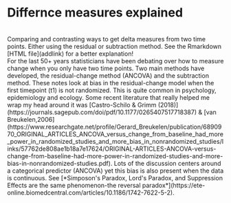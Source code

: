 # Differnce measures explained
<br>
Comparing and contrasting ways to get delta measures from two time points. Either using the residual or subtraction method.
See the Rmarkdown [HTML file](addlink) for a better explanation!
<br>
For the last 50+ years statisticians have been debating over how to measure change when you only have two time points. Two main methods have developed, the residual-change method (ANCOVA) and the subtraction method. These notes look at bias in the residual-change model when the first timepoint (t1) is not randomized. This is quite common in psychology, epidemiology and ecology. Some recent literature that really helped me wrap my head around it was [Castro-Schilo & Grimm (2018)](https://journals.sagepub.com/doi/pdf/10.1177/0265407517718387) & [van Breukelen,2006](https://www.researchgate.net/profile/Gerard_Breukelen/publication/6890970_ORIGINAL_ARTICLES_ANCOVA_versus_change_from_baseline_had_more_power_in_randomized_studies_and_more_bias_in_nonrandomized_studies/links/57762de808ae1b18a7e17624/ORIGINAL-ARTICLES-ANCOVA-versus-change-from-baseline-had-more-power-in-randomized-studies-and-more-bias-in-nonrandomized-studies.pdf). Lots of the discussion centers around a categorical predictor (ANCOVA) yet this bias is also present when the data is continuous. See [*Simposon's Paradox, Lord's Paradox, and Suppression Effects are the same phenomenon-the reversal paradox*](https://ete-online.biomedcentral.com/articles/10.1186/1742-7622-5-2).
